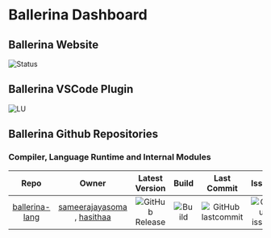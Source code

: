 # Ballerina Dashboard

## Ballerina Website

![Status](https://img.shields.io/website?url=https%3A%2F%2Fballerina.io)

## Ballerina VSCode Plugin

![LU](https://img.shields.io/visual-studio-marketplace/last-updated/ballerina.ballerina)

## Ballerina Github Repositories 

### Compiler, Language Runtime and Internal Modules

| Repo | Owner | Latest Version | Build | Last Commit | Issues | Bugs | PRs | Stars | LOC | Contributors
|:---:|:---:|:---:|:---:|:---:|:---:|:---:|:---:|:---:|:---:|:---:|
|[ballerina-lang](https://github.com/ballerina-platform/ballerina-lang/)|[sameerajayasoma](https://github.com/sameerajayasoma/) , [hasithaa](https://github.com/hasithaa/)| ![GitHub Release](https://img.shields.io/github/v/release/ballerina-platform/ballerina-lang?label=%20)| ![Build](https://img.shields.io/github/workflow/status/ballerina-platform/ballerina-lang/Ballerina%20daily%20build?label=%20) | ![GitHub lastcommit](https://img.shields.io/github/last-commit/ballerina-platform/ballerina-lang?label=%20)| ![Github issues](https://img.shields.io/github/issues/ballerina-platform/ballerina-lang?label=%20) | ![Github bugs](https://img.shields.io/github/issues/ballerina-platform/ballerina-lang/Type/Bug?label=%20) |![GitHub PRs](https://img.shields.io/github/issues-pr/ballerina-platform/ballerina-lang?label=%20)| ![GitHub stars](https://img.shields.io/github/stars/ballerina-platform/ballerina-lang?label=%20) | ![GitHub LOC](https://img.shields.io/tokei/lines/github/ballerina-platform/ballerina-lang?label=%20&style=flat-square) | ![GitHub contrib](https://img.shields.io/github/contributors/ballerina-platform/ballerina-lang?label=%20)
